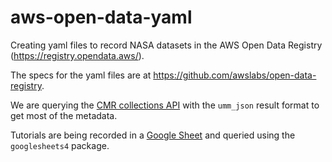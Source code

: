 # aws-open-data-yaml

Creating yaml files to record NASA datasets in the AWS Open Data Registry (https://registry.opendata.aws/).

The specs for the yaml files are at https://github.com/awslabs/open-data-registry.

We are querying the [CMR collections API](https://cmr.earthdata.nasa.gov/search/site/docs/search/api.html#umm-json) with the `umm_json` result format to get most of the metadata.

Tutorials are being recorded in a [Google Sheet](https://docs.google.com/spreadsheets/d/1ZqlYRvoZnLZIl5eOJ2gGUuu5E9K_P2c446RPHJ4B06w) and
queried using the `googlesheets4` package.
